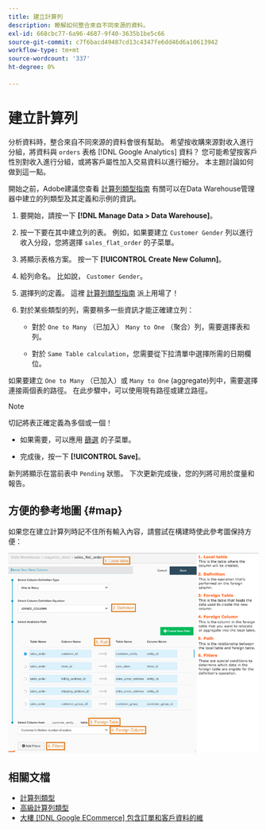 ```yaml
---
title: 建立計算列
description: 瞭解如何整合來自不同來源的資料。
exl-id: 668cbc77-6a96-4687-9f40-3635b1be5c66
source-git-commit: c7f6bacd49487cd13c4347fe6dd46d6a10613942
workflow-type: tm+mt
source-wordcount: '337'
ht-degree: 0%

---
```


# 建立計算列

分析資料時，整合來自不同來源的資料會很有幫助。 希望按收購來源對收入進行分組，將資料與 `orders` 表格 [!DNL Google Analytics] 資料？ 您可能希望按客戶性別對收入進行分組，或將客戶屬性加入交易資料以進行細分。 本主題討論如何做到這一點。

開始之前，Adobe建議您查看 [計算列類型指南](../../data-analyst/data-warehouse-mgr/calc-column-types.md) 有關可以在Data Warehouse管理器中建立的列類型及其定義和示例的資訊。

1. 要開始，請按一下 **[!DNL Manage Data > Data Warehouse]**。

1. 按一下要在其中建立列的表。 例如，如果要建立 `Customer Gender` 列以進行收入分段，您將選擇 `sales_flat_order` 的子菜單。

1. 將顯示表格方案。 按一下 **[!UICONTROL Create New Column]**。

1. 給列命名。 比如說， `Customer Gender`。

1. 選擇列的定義。 這裡 [計算列類型指南](../data-warehouse-mgr/calc-column-types.md) 派上用場了！

1. 對於某些類型的列，需要稍多一些資訊才能正確建立列：

   * 對於 `One to Many` （已加入） `Many to One` （聚合）列，需要選擇表和列。

   * 對於 `Same Table calculation`，您需要從下拉清單中選擇所需的日期欄位。

如果要建立 `One to Many` （已加入）或 `Many to One` (aggregate)列中，需要選擇連接兩個表的路徑。 在此步驟中，可以使用現有路徑或建立路徑。

>[!NOTE]
>
>切記將表正確定義為多個或一個！

* 如果需要，可以應用 [篩選](../../data-user/reports/ess-manage-data-filters.md) 的子菜單。

* 完成後，按一下 **[!UICONTROL Save]**。

新列將顯示在當前表中 `Pending` 狀態。 下次更新完成後，您的列將可用於度量和報告。

## 方便的參考地圖 {#map}

如果您在建立計算列時記不住所有輸入內容，請嘗試在構建時使此參考圖保持方便：

![](../../assets/Calculated_Columns_Example.png)

## 相關文檔

* [計算列類型](../data-warehouse-mgr/calc-column-types.md)
* [高級計算列類型](../data-warehouse-mgr/adv-calc-columns.md)
* [大樓 [!DNL Google ECommerce] 包含訂單和客戶資料的維](../data-warehouse-mgr/bldg-google-ecomm-dim.md)
